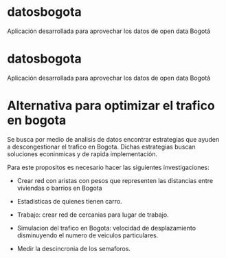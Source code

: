 # datosbogota
Aplicación desarrollada para aprovechar los datos de open data Bogotá

# datosbogota
Aplicación desarrollada para aprovechar los datos de open data Bogotá

# Alternativa para optimizar el trafico en bogota

Se busca por medio de analisis de datos encontrar estrategias que ayuden a descongestionar el trafico en Bogota. Dichas estrategias
buscan soluciones econinmicas y de rapida implementación.

Para este propositos es necesario hacer las siguientes investigaciones:

- Crear red con aristas con pesos que representen las distancias entre viviendas o barrios en Bogota

- Estadisticas de quienes tienen carro.

- Trabajo: crear red de cercanias para lugar de trabajo.

- Simulacion del trafico en Bogota: velocidad de desplazamiento disminuyendo el numero de veiculos particulares.

- Medir la descincronia de los semaforos.
